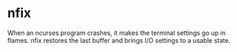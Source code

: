 # nfix
When an ncurses program crashes,
it makes the terminal settings go up in flames.
nfix restores the last buffer and brings I/O settings to a usable state.
